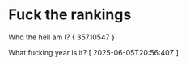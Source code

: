 # Fuck the rankings

Who the hell am I?
{ 35710547 }

What fucking year is it?
[ 2025-06-05T20:56:40Z ]
